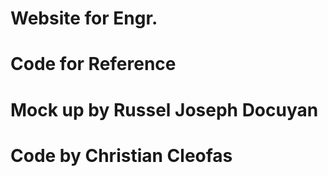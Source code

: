 # Website for Engr.

# Code for Reference

# Mock up by Russel Joseph Docuyan

# Code by Christian Cleofas
